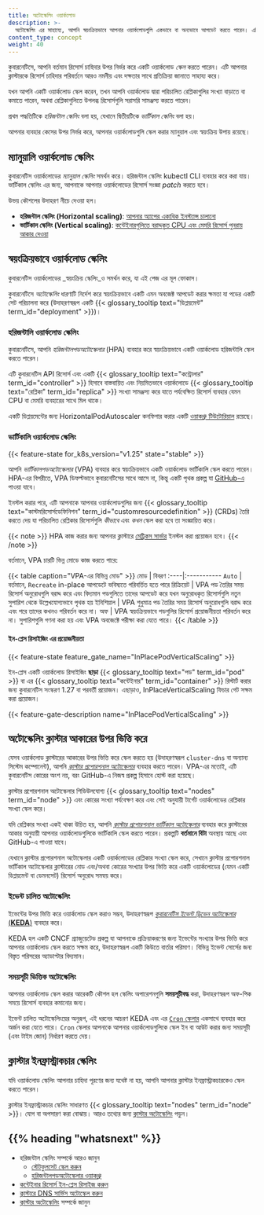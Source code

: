 ```yaml
---
title: অটোস্কেলিং ওয়ার্কলোড
description: >-
  অটোস্কেলিং এর সাহায্যে, আপনি স্বয়ংক্রিয়ভাবে আপনার ওয়ার্কলোডগুলি একভাবে বা অন্যভাবে আপডেট করতে পারেন। এটি আপনার ক্লাস্টারকে রিসোর্স চাহিদার পরিবর্তনে আরও নমনীয় এবং দক্ষতার সাথে প্রতিক্রিয়া জানাতে সাহায্য করে।
content_type: concept
weight: 40
---
```


<!-- overview -->

কুবারনেটিসে, আপনি বর্তমান রিসোর্স চাহিদার উপর নির্ভর করে একটি ওয়ার্কলোড _স্কেল_ করতে পারেন।
এটি আপনার ক্লাস্টারকে রিসোর্স চাহিদার পরিবর্তনে আরও নমনীয় এবং দক্ষতার সাথে প্রতিক্রিয়া জানাতে সাহায্য করে।

যখন আপনি একটি ওয়ার্কলোড স্কেল করেন, তখন আপনি ওয়ার্কলোড দ্বারা পরিচালিত রেপ্লিকাগুলির সংখ্যা বাড়াতে বা কমাতে পারেন,
অথবা রেপ্লিকাগুলিতে উপলব্ধ রিসোর্সগুলি সরাসরি সামঞ্জস্য করতে পারেন।

প্রথম পদ্ধতিটিকে _হরিজন্টাল স্কেলিং_ বলা হয়, যেখানে দ্বিতীয়টিকে 
_ভার্টিকাল স্কেলিং_ বলা হয়।

আপনার ব্যবহার কেসের উপর নির্ভর করে, আপনার ওয়ার্কলোডগুলি স্কেল করার ম্যানুয়াল এবং স্বয়ংক্রিয় উপায় রয়েছে।

<!-- body -->

## ম্যানুয়ালি ওয়ার্কলোড স্কেলিং

কুবারনেটিস ওয়ার্কলোডের _ম্যানুয়াল স্কেলিং_ সমর্থন করে। হরিজন্টাল স্কেলিং kubectl CLI ব্যবহার করে করা যায়।
ভার্টিকাল স্কেলিং এর জন্য, আপনাকে আপনার ওয়ার্কলোডের
রিসোর্স সংজ্ঞা _patch_ করতে হবে।

উভয় কৌশলের উদাহরণ নীচে দেওয়া হল।

- **হরিজন্টাল স্কেলিং (Horizontal scaling)**: [আপনার অ্যাপের একাধিক ইনস্ট্যান্স চালানো](/docs/tutorials/kubernetes-basics/scale/scale-intro/)
- **ভার্টিকাল স্কেলিং (Vertical scaling)**: [কন্টেইনারগুলিতে বরাদ্দকৃত CPU এবং মেমরি রিসোর্স পুনরায় আকার দেওয়া](/docs/tasks/configure-pod-container/resize-container-resources)

## স্বয়ংক্রিয়ভাবে ওয়ার্কলোড স্কেলিং

কুবারনেটিস ওয়ার্কলোডের _স্বয়ংক্রিয় স্কেলিং_ও সমর্থন করে, যা এই পেজ এর মূল ফোকাস।

কুবারনেটিসে _অটোস্কেলিং_ ধারণাটি নির্দেশ করে স্বয়ংক্রিয়ভাবে 
একটি এমন অবজেক্ট আপডেট করার ক্ষমতা যা
পডের একটি সেট পরিচালনা করে (উদাহরণস্বরূপ একটি {{< glossary_tooltip text="ডিপ্লয়মেন্ট" term_id="deployment" >}})।

### হরিজন্টালি ওয়ার্কলোড স্কেলিং

কুবারনেটিসে, আপনি _হরিজন্টালপডঅটোস্কেলার_ (HPA) ব্যবহার করে স্বয়ংক্রিয়ভাবে একটি ওয়ার্কলোড হরিজন্টালি স্কেল করতে পারেন।

এটি কুবারনেটিস API রিসোর্স এবং একটি {{< glossary_tooltip text="কন্ট্রোলার" term_id="controller" >}} হিসাবে বাস্তবায়িত
এবং নিয়মিতভাবে ওয়ার্কলোডে {{< glossary_tooltip text="রেপ্লিকা" term_id="replica" >}} সংখ্যা সামঞ্জস্য করে
যাতে পর্যবেক্ষিত রিসোর্স ব্যবহার যেমন CPU বা মেমরি ব্যবহারের সাথে মিল থাকে।

একটি ডিপ্লয়মেন্টের জন্য HorizontalPodAutoscaler কনফিগার করার একটি [ওয়াকথ্রু টিউটোরিয়াল](/docs/tasks/run-application/horizontal-pod-autoscale-walkthrough) রয়েছে।

### ভার্টিকালি ওয়ার্কলোড স্কেলিং

{{< feature-state for_k8s_version="v1.25" state="stable" >}}

আপনি _ভার্টিকালপডঅটোস্কেলার_ (VPA) ব্যবহার করে স্বয়ংক্রিয়ভাবে একটি ওয়ার্কলোড ভার্টিকালি স্কেল করতে পারেন।
HPA-এর বিপরীতে, VPA ডিফল্টভাবে কুবারনেটিসের সাথে আসে না, কিন্তু একটি পৃথক প্রকল্প
যা [GitHub-এ](https://github.com/kubernetes/autoscaler/tree/9f87b78df0f1d6e142234bb32e8acbd71295585a/vertical-pod-autoscaler) পাওয়া যাবে।

ইনস্টল করার পরে, এটি আপনাকে আপনার ওয়ার্কলোডগুলির জন্য {{< glossary_tooltip text="কাস্টমরিসোর্সডেফিনিশন" term_id="customresourcedefinition" >}}
(CRDs) তৈরি করতে দেয় যা পরিচালিত রেপ্লিকার রিসোর্সগুলি _কীভাবে_ এবং _কখন_ স্কেল করা হবে তা সংজ্ঞায়িত করে।

{{< note >}}
HPA কাজ করার জন্য আপনার ক্লাস্টারে [মেট্রিকস সার্ভার](https://github.com/kubernetes-sigs/metrics-server)
ইনস্টল করা প্রয়োজন হবে।
{{< /note >}}

বর্তমানে, VPA চারটি ভিন্ন মোডে কাজ করতে পারে:

{{< table caption="VPA-এর বিভিন্ন মোড" >}}
মোড | বিবরণ
:----|:-----------
`Auto` | বর্তমানে, `Recreate` in-place আপডেটে ভবিষ্যতে পরিবর্তিত হতে পারে
রিক্রিয়েট | VPA পড তৈরির সময় রিসোর্স অনুরোধগুলি বরাদ্দ করে এবং বিদ্যমান পডগুলিতে তাদের আপডেট করে যখন অনুরোধকৃত রিসোর্সগুলি নতুন সুপারিশ থেকে উল্লেখযোগ্যভাবে পৃথক হয়
ইনিশিয়াল | VPA শুধুমাত্র পড তৈরির সময় রিসোর্স অনুরোধগুলি বরাদ্দ করে এবং পরে তাদের কখনও পরিবর্তন করে না।
অফ | VPA স্বয়ংক্রিয়ভাবে পডগুলির রিসোর্স প্রয়োজনীয়তা পরিবর্তন করে না। সুপারিশগুলি গণনা করা হয় এবং VPA অবজেক্টে পরীক্ষা করা যেতে পারে।
{{< /table >}}

#### ইন-প্লেস রিসাইজিং এর প্রয়োজনীয়তা

{{< feature-state feature_gate_name="InPlacePodVerticalScaling" >}}

ইন-প্লেস একটি ওয়ার্কলোড রিসাইজিং **ছাড়া** {{< glossary_tooltip text="পড" term_id="pod" >}} 
বা এর {{< glossary_tooltip text="কন্টেইনার" term_id="container" >}} রিস্টার্ট করার জন্য কুবারনেটিস সংস্করণ 1.27 বা পরবর্তী প্রয়োজন।
এছাড়াও, InPlaceVerticalScaling ফিচার গেট সক্ষম করা প্রয়োজন।

{{< feature-gate-description name="InPlacePodVerticalScaling" >}}

## অটোস্কেলিং ক্লাস্টার আকারের উপর ভিত্তি করে

যেসব ওয়ার্কলোড ক্লাস্টারের আকারের উপর ভিত্তি করে স্কেল করতে হয় (উদাহরণস্বরূপ `cluster-dns` বা অন্যান্য সিস্টেম কম্পোনেন্ট), 
আপনি [_ক্লাস্টার প্রপোরশনাল অটোস্কেলার_](https://github.com/kubernetes-sigs/cluster-proportional-autoscaler) 
ব্যবহার করতে পারেন। VPA-এর মতোই, 
এটি কুবারনেটিস কোরের অংশ নয়, 
বরং GitHub-এ নিজস্ব প্রকল্প হিসাবে হোস্ট করা হয়েছে।

ক্লাস্টার প্রপোরশনাল অটোস্কেলার শিডিউলযোগ্য {{< glossary_tooltip text="nodes" term_id="node" >}}
এবং কোরের সংখ্যা পর্যবেক্ষণ করে এবং সেই অনুযায়ী টার্গেট ওয়ার্কলোডের রেপ্লিকার সংখ্যা স্কেল করে।

যদি রেপ্লিকার সংখ্যা একই থাকা উচিত হয়, 
আপনি [_ক্লাস্টার প্রপোরশনাল ভার্টিকাল অটোস্কেলার_](https://github.com/kubernetes-sigs/cluster-proportional-vertical-autoscaler) 
ব্যবহার করে ক্লাস্টারের আকার অনুযায়ী আপনার ওয়ার্কলোডগুলিকে ভার্টিকালি স্কেল করতে পারেন। প্রকল্পটি **বর্তমানে বিটা** অবস্থায় আছে এবং GitHub-এ পাওয়া যাবে।

যেখানে ক্লাস্টার প্রপোরশনাল অটোস্কেলার একটি ওয়ার্কলোডের রেপ্লিকার সংখ্যা স্কেল করে,
সেখানে ক্লাস্টার প্রপোরশনাল ভার্টিকাল অটোস্কেলার ক্লাস্টারের নোড এবং/অথবা কোরের 
সংখ্যার উপর ভিত্তি করে একটি ওয়ার্কলোডের (যেমন একটি ডিপ্লয়মেন্ট বা ডেমনসেট) রিসোর্স অনুরোধ সমন্বয় করে।

### ইভেন্ট চালিত অটোস্কেলিং

ইভেন্টের উপর ভিত্তি করে ওয়ার্কলোড স্কেল করাও সম্ভব, 
উদাহরণস্বরূপ [_কুবারনেটিস ইভেন্ট ড্রিভেন অটোস্কেলার_ (**KEDA**)](https://keda.sh/) ব্যবহার করে।

KEDA হল একটি CNCF গ্র্যাজুয়েটেড প্রকল্প যা আপনাকে প্রক্রিয়াকরণের জন্য ইভেন্টের সংখ্যার উপর
ভিত্তি করে আপনার ওয়ার্কলোড স্কেল করতে সক্ষম করে, উদাহরণস্বরূপ একটি কিউতে বার্তার পরিমাণ।
বিভিন্ন ইভেন্ট সোর্সের জন্য বিস্তৃত পরিসরের অ্যাডাপ্টার বিদ্যমান।

### সময়সূচী ভিত্তিক অটোস্কেলিং

আপনার ওয়ার্কলোড স্কেল করার আরেকটি কৌশল হল স্কেলিং 
অপারেশনগুলি **সময়সূচীবদ্ধ** করা, উদাহরণস্বরূপ অফ-পিক সময়ে রিসোর্স ব্যবহার কমানোর জন্য।

ইভেন্ট চালিত অটোস্কেলিংয়ের অনুরূপ, এই ধরনের আচরণ KEDA এবং
এর [`Cron` স্কেলার](https://keda.sh/docs/2.13/scalers/cron/) একসাথে ব্যবহার করে অর্জন করা যেতে পারে। 
`Cron` স্কেলার আপনাকে আপনার ওয়ার্কলোডগুলিকে স্কেল ইন বা আউট করার জন্য সময়সূচী (এবং টাইম জোন) নির্ধারণ করতে দেয়।

## ক্লাস্টার ইনফ্রাস্ট্রাকচার স্কেলিং

যদি ওয়ার্কলোড স্কেলিং আপনার চাহিদা পূরণের জন্য যথেষ্ট না হয়, আপনি আপনার ক্লাস্টার ইনফ্রাস্ট্রাকচারকেও স্কেল করতে পারেন।

ক্লাস্টার ইনফ্রাস্ট্রাকচার স্কেলিং সাধারণত {{< glossary_tooltip text="nodes" term_id="node" >}}। 
যোগ বা অপসারণ করা বোঝায়। 
আরও তথ্যের জন্য [ক্লাস্টার অটোস্কেলিং](/docs/concepts/cluster-administration/cluster-autoscaling/) পড়ুন।

## {{% heading "whatsnext" %}}

- হরিজন্টাল স্কেলিং সম্পর্কে আরও জানুন
  - [স্টেটফুলসেট স্কেল করুন](/docs/tasks/run-application/scale-stateful-set/)
  - [হরিজন্টালপডঅটোস্কেলার ওয়াকথ্রু](/docs/tasks/run-application/horizontal-pod-autoscale-walkthrough/)
- [কন্টেইনার রিসোর্স ইন-প্লেস রিসাইজ করুন](/docs/tasks/configure-pod-container/resize-container-resources/)
- [ক্লাস্টারে DNS সার্ভিস অটোস্কেল করুন](/docs/tasks/administer-cluster/dns-horizontal-autoscaling/)
- [ক্লাস্টার অটোস্কেলিং](/docs/concepts/cluster-administration/cluster-autoscaling/) সম্পর্কে জানুন
